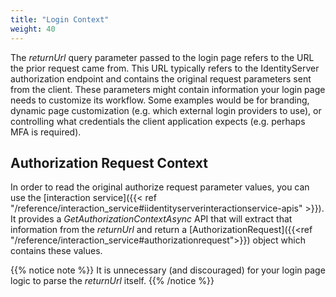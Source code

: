 ```yaml
---
title: "Login Context"
weight: 40
---
```


The *returnUrl* query parameter passed to the login page refers to the URL the prior request came from.
This URL typically refers to the IdentityServer authorization endpoint and contains the original request parameters sent from the client.
These parameters might contain information your login page needs to customize its workflow.
Some examples would be for branding, dynamic page customization (e.g. which external login providers to use), or controlling what credentials the client application expects (e.g. perhaps MFA is required).

## Authorization Request Context

In order to read the original authorize request parameter values, you can use the [interaction service]({{< ref "/reference/interaction_service#iidentityserverinteractionservice-apis" >}}). 
It provides a *GetAuthorizationContextAsync* API that will extract that information from the *returnUrl* and return a [AuthorizationRequest]({{<ref "/reference/interaction_service#authorizationrequest">}}) object which contains these values.

{{% notice note %}}
It is unnecessary (and discouraged) for your login page logic to parse the *returnUrl* itself.
{{% /notice %}}
